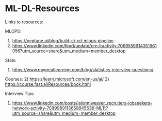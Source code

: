 # ML-DL-Resources
Links to resources:

MLOPS:
1) https://neptune.ai/blog/build-ci-cd-mlops-pipeline
2) https://www.linkedin.com/feed/update/urn:li:activity:7089559914351661056?utm_source=share&utm_medium=member_desktop

Stats:
1) https://www.mygreatlearning.com/blog/statistics-interview-questions/

Courses:
2) https://learn.microsoft.com/en-us/ai/
2) https://course.fast.ai/Resources/book.html

Interview Tips:
1) https://www.linkedin.com/posts/jalonniweaver_recruiters-jobseekers-network-activity-7089989113658945536-MLTt?utm_source=share&utm_medium=member_desktop

